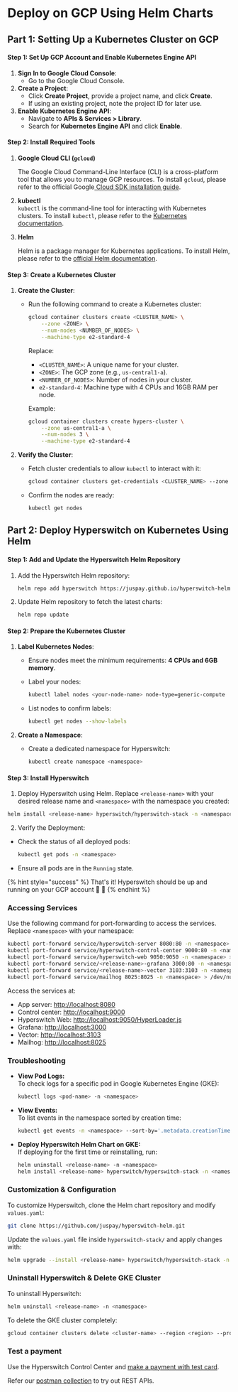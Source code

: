 # Deploy on GCP Using Helm Charts

## Part 1: Setting Up a Kubernetes Cluster on GCP

#### Step 1: Set Up GCP Account and Enable Kubernetes Engine API

1. **Sign In to Google Cloud Console**:
   * Go to the Google Cloud Console.
2. **Create a Project**:
   * Click **Create Project**, provide a project name, and click **Create**.
   * If using an existing project, note the project ID for later use.
3. **Enable Kubernetes Engine API**:
   * Navigate to **APIs & Services > Library**.
   * Search for **Kubernetes Engine API** and click **Enable**.

#### Step 2: Install Required Tools

1.  **Google Cloud CLI (`gcloud`)**

    The Google Cloud Command-Line Interface (CLI) is a cross-platform tool that allows you to manage GCP resources. To install `gcloud`, please refer to the official Google[ Cloud SDK installation guide](https://cloud.google.com/sdk/docs/install).
2. **kubectl**\
   `kubectl` is the command-line tool for interacting with Kubernetes clusters. To install `kubectl`, please refer to the [Kubernetes documentation](https://pwittrock.github.io/docs/tasks/tools/install-kubectl/).
3.  **Helm**

    Helm is a package manager for Kubernetes applications. To install Helm, please refer to the [official Helm documentation](https://helm.sh/docs/intro/install/#through-package-managers).

#### Step 3: Create a Kubernetes Cluster

1. **Create the Cluster**:
   *   Run the following command to create a Kubernetes cluster:

       ```bash
       gcloud container clusters create <CLUSTER_NAME> \
           --zone <ZONE> \
           --num-nodes <NUMBER_OF_NODES> \
           --machine-type e2-standard-4
       ```

       Replace:

       * `<CLUSTER_NAME>`: A unique name for your cluster.
       * `<ZONE>`: The GCP zone (e.g., `us-central1-a`).
       * `<NUMBER_OF_NODES>`: Number of nodes in your cluster.
       * `e2-standard-4`: Machine type with 4 CPUs and 16GB RAM per node.

       Example:

       ```bash
       gcloud container clusters create hypers-cluster \
           --zone us-central1-a \
           --num-nodes 3 \
           --machine-type e2-standard-4
       ```
2. **Verify the Cluster**:
   *   Fetch cluster credentials to allow `kubectl` to interact with it:

       ```bash
       gcloud container clusters get-credentials <CLUSTER_NAME> --zone <ZONE>
       ```
   *   Confirm the nodes are ready:

       ```bash
       kubectl get nodes
       ```

## Part 2: Deploy Hyperswitch on Kubernetes Using Helm

#### Step 1: Add and Update the Hyperswitch Helm Repository

1.  Add the Hyperswitch Helm repository:

    ```bash
    helm repo add hyperswitch https://juspay.github.io/hyperswitch-helm
    ```
2.  Update Helm repository to fetch the latest charts:

    ```bash
    helm repo update
    ```

#### Step 2: Prepare the Kubernetes Cluster

1. **Label Kubernetes Nodes**:
   * Ensure nodes meet the minimum requirements: **4 CPUs and 6GB memory**.&#x20;
   *   Label your nodes:

       ```bash
       kubectl label nodes <your-node-name> node-type=generic-compute
       ```
   *   List nodes to confirm labels:

       ```bash
       kubectl get nodes --show-labels
       ```
2. **Create a Namespace**:
   *   Create a dedicated namespace for Hyperswitch:

       ```bash
       kubectl create namespace <namespace>
       ```

#### Step 3: Install Hyperswitch

1. Deploy Hyperswitch using Helm. Replace `<release-name>` with your desired release name and `<namespace>` with the namespace you created:

```bash
helm install <release-name> hyperswitch/hyperswitch-stack -n <namespace>
```

2. Verify the Deployment:

*   Check the status of all deployed pods:

    ```bash
    kubectl get pods -n <namespace>
    ```
* Ensure all pods are in the `Running` state.

{% hint style="success" %}
That's it! Hyperswitch should be up and running on your GCP account 🎉 🎉
{% endhint %}

### **Accessing Services**

Use the following command for port-forwarding to access the services. Replace `<namespace>` with your namespace:

```bash
kubectl port-forward service/hyperswitch-server 8080:80 -n <namespace> > /dev/null 2>&1 & \
kubectl port-forward service/hyperswitch-control-center 9000:80 -n <namespace> > /dev/null 2>&1 & \
kubectl port-forward service/hyperswitch-web 9050:9050 -n <namespace> > /dev/null 2>&1 & \
kubectl port-forward service/<release-name>-grafana 3000:80 -n <namespace> > /dev/null 2>&1 & \
kubectl port-forward service/<release-name>-vector 3103:3103 -n <namespace> > /dev/null 2>&1 & \
kubectl port-forward service/mailhog 8025:8025 -n <namespace> > /dev/null 2>&1 &
```

Access the services at:

* App server: [http://localhost:8080](http://localhost:8080)
* Control center: [http://localhost:9000](http://localhost:9000)
* Hyperswitch Web: [http://localhost:9050/HyperLoader.js](http://localhost:9050/HyperLoader.js)
* Grafana: [http://localhost:3000](http://localhost:3000)
* Vector: [http://localhost:3103](http://localhost:3103)
* Mailhog: [http://localhost:8025](http://localhost:8025)

### **Troubleshooting**

*   **View Pod Logs:**\
    To check logs for a specific pod in Google Kubernetes Engine (GKE):

    ```sh
    kubectl logs <pod-name> -n <namespace>
    ```
*   **View Events:**\
    To list events in the namespace sorted by creation time:

    ```sh
    kubectl get events -n <namespace> --sort-by='.metadata.creationTimestamp'
    ```
*   **Deploy Hyperswitch Helm Chart on GKE:**\
    If deploying for the first time or reinstalling, run:

    ```sh
    helm uninstall <release-name> -n <namespace>
    helm install <release-name> hyperswitch/hyperswitch-stack -n <namespace>
    ```

### **Customization & Configuration**

To customize Hyperswitch, clone the Helm chart repository and modify `values.yaml`:

```sh
git clone https://github.com/juspay/hyperswitch-helm.git
```

Update the `values.yaml` file inside `hyperswitch-stack/` and apply changes with:

```sh
helm upgrade --install <release-name> hyperswitch/hyperswitch-stack -n <namespace>
```

### **Uninstall Hyperswitch & Delete GKE Cluster**

To uninstall Hyperswitch:

```sh
helm uninstall <release-name> -n <namespace>
```

To delete the GKE cluster completely:

```sh
gcloud container clusters delete <cluster-name> --region <region> --project <project-id> --quiet
```

### Test a payment

Use the Hyperswitch Control Center and [make a payment with test card](https://opensource.hyperswitch.io/hyperswitch-open-source/test-a-payment).

Refer our [postman collection](https://www.postman.com/hyperswitch/workspace/hyperswitch/folder/25176183-0103918c-6611-459b-9faf-354dee8e4437) to try out REST APIs.
